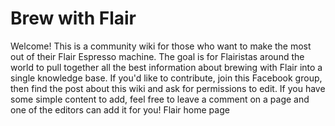 # Brew with Flair
Welcome! This is a community wiki for those who want to make the most out of their Flair Espresso machine.
The goal is for Flairistas around the world to pull together all the best information about brewing with Flair into a single knowledge base.
If you'd like to contribute, join this Facebook group, then find the post about this wiki and ask for permissions to edit. If you have some simple content to add, feel free to leave a comment on a page and one of the editors can add it for you!
Flair home page
